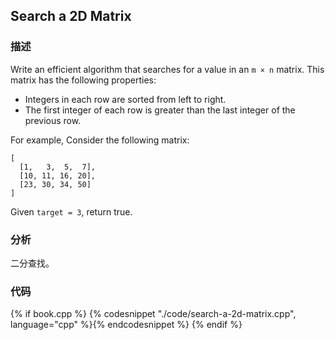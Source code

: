 ## Search a 2D Matrix


### 描述

Write an efficient algorithm that searches for a value in an `m × n` matrix. This matrix has the following properties:

* Integers in each row are sorted from left to right.
* The first integer of each row is greater than the last integer of the previous row.

For example, Consider the following matrix:

```
[
  [1,   3,  5,  7],
  [10, 11, 16, 20],
  [23, 30, 34, 50]
]
```

Given `target = 3`, return true.


### 分析

二分查找。


### 代码

{% if book.cpp %}
  {% codesnippet "./code/search-a-2d-matrix.cpp", language="cpp" %}{% endcodesnippet %}
{% endif %}
